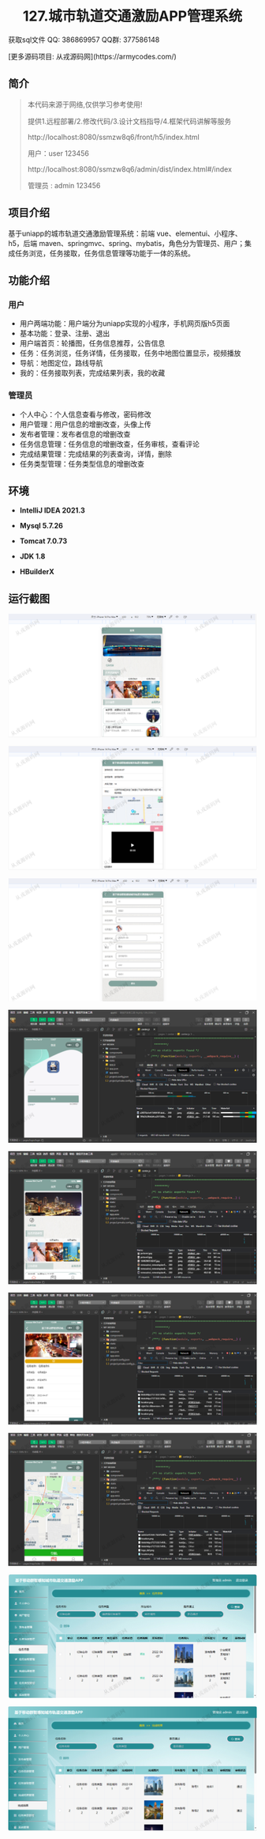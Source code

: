 <p><h1 align="center">127.城市轨道交通激励APP管理系统</h1></p>

<p> 获取sql文件 QQ: 386869957 QQ群: 377586148 </p>
<p> [更多源码项目: 从戎源码网](https://armycodes.com/) </p>

## 简介

> 本代码来源于网络,仅供学习参考使用!
>
> 提供1.远程部署/2.修改代码/3.设计文档指导/4.框架代码讲解等服务
>
> http://localhost:8080/ssmzw8q6/front/h5/index.html
>
> 用户：user 123456
> 
> http://localhost:8080/ssmzw8q6/admin/dist/index.html#/index
>
> 管理员 : admin 123456
> 

## 项目介绍
基于uniapp的城市轨道交通激励管理系统：前端 vue、elementui、小程序、h5，后端 maven、springmvc、spring、mybatis，角色分为管理员、用户；集成任务浏览，任务接取，任务信息管理等功能于一体的系统。

## 功能介绍

### 用户

- 用户两端功能：用户端分为uniapp实现的小程序，手机网页版h5页面
- 基本功能：登录、注册、退出
- 用户端首页：轮播图，任务信息推荐，公告信息
- 任务：任务浏览，任务详情，任务接取，任务中地图位置显示，视频播放
- 导航：地图定位，路线导航
- 我的：任务接取列表，完成结果列表，我的收藏

### 管理员

- 个人中心：个人信息查看与修改，密码修改
- 用户管理：用户信息的增删改查，头像上传
- 发布者管理：发布者信息的增删改查
- 任务信息管理：任务信息的增删改查，任务审核，查看评论
- 完成结果管理：完成结果的列表查询，详情，删除
- 任务类型管理：任务类型信息的增删改查

## 环境

- <b>IntelliJ IDEA 2021.3</b>

- <b>Mysql 5.7.26</b>

- <b>Tomcat 7.0.73</b>

- <b>JDK 1.8</b>

- <b>HBuilderX </b>

## 运行截图
![](screenshot/1.png)

![](screenshot/2.png)

![](screenshot/3.png)

![](screenshot/4.png)

![](screenshot/5.png)

![](screenshot/6.png)

![](screenshot/7.png)

![](screenshot/8.png)

![](screenshot/9.png)